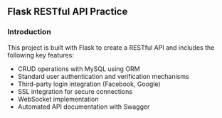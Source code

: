 ## Flask RESTful API Practice

### Introduction
This project is built with Flask to create a RESTful API and includes the following key features:

- CRUD operations with MySQL using ORM
- Standard user authentication and verification mechanisms
- Third-party login integration (Facebook, Google)
- SSL integration for secure connections
- WebSocket implementation
- Automated API documentation with Swagger

